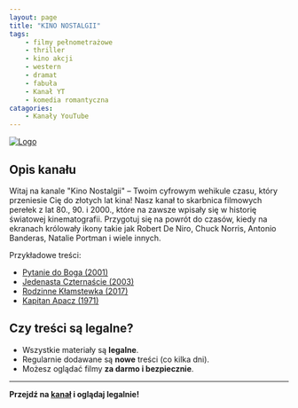 ```yaml
---
layout: page
title: "KINO NOSTALGII"
tags: 
    - filmy pełnometrażowe
    - thriller
    - kino akcji
    - western
    - dramat
    - fabuła
    - Kanał YT
    - komedia romantyczna
catagories:
    - Kanały YouTube
---
```

[![Logo](https://yt3.googleusercontent.com/xq40rCFvQ3rCIruZ3cxTcKm77X0gzMp-uud-74X5TyMng9ZpsBUd5QHz271STgE8I4X6kKnvp9g=s160-c-k-c0x00ffffff-no-rj)](https://www.youtube.com/@KINONOSTALGII)

## Opis kanału

Witaj na kanale "Kino Nostalgii" – Twoim cyfrowym wehikule czasu, który przeniesie Cię do złotych lat kina! Nasz kanał to skarbnica filmowych perełek z lat 80., 90. i 2000., które na zawsze wpisały się w historię światowej kinematografii. Przygotuj się na powrót do czasów, kiedy na ekranach królowały ikony takie jak Robert De Niro, Chuck Norris, Antonio Banderas, Natalie Portman i wiele innych.

Przykładowe treści:
- [Pytanie do Boga (2001)](https://www.youtube.com/watch?v=Q26UvI7tJzM&pp=0gcJCbEJAYcqIYzv)
- [Jedenasta Czternaście (2003)](https://www.youtube.com/watch?v=BQp7TnkA4XY)
- [Rodzinne Kłamstewka (2017)](https://www.youtube.com/watch?v=qo-BW6m13_8)
- [Kapitan Apacz (1971)](https://www.youtube.com/watch?v=RF6lVyI4MHE)

## Czy treści są legalne?

- Wszystkie materiały są **legalne**.
- Regularnie dodawane są **nowe** treści (co kilka dni).
- Możesz oglądać filmy **za darmo i bezpiecznie**.

---

**Przejdź na [kanał](https://www.youtube.com/@KINONOSTALGII) i oglądaj legalnie!**
